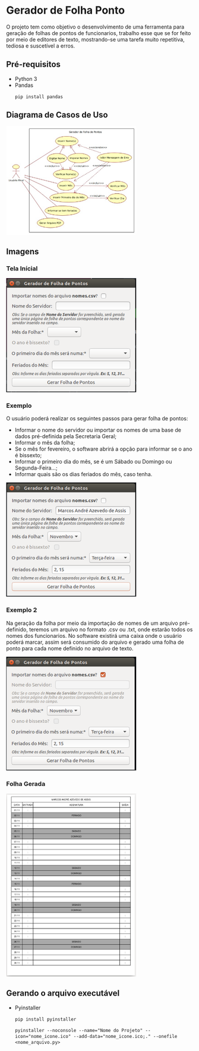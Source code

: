 # Gerador de Folha Ponto
O projeto tem como objetivo o desenvolvimento de uma ferramenta para geração de folhas de pontos de funcionarios, trabalho esse que se for feito por meio de editores de texto, mostrando-se uma tarefa muito repetitiva, tediosa e suscetível a erros.

## Pré-requisitos
* Python 3
* Pandas
    ```
    pip install pandas
    ```
## Diagrama de Casos de Uso
<img src="https://github.com/MarcosAndre5/geradorFolhaPonto/blob/main/imagens/casoDeUso_folhaPontos.jpeg" width="350">

## Imagens
### Tela Inícial
<img src="https://github.com/MarcosAndre5/geradorFolhaPonto/blob/main/imagens/interface.png" width="350">

### Exemplo
O usuário poderá realizar os seguintes passos para gerar folha de pontos:
- Informar o nome do servidor ou importar os nomes de uma base de dados pré-definida pela Secretaria Geral;
- Informar o mês da folha;
- Se o mês for fevereiro, o software abrirá a opção para informar se o ano é bissexto;
- Informar o primeiro dia do mês, se é um Sábado ou Domingo ou Segunda-Feira…;
- Informar quais são os dias feriados do mês, caso tenha.

<img src="https://github.com/MarcosAndre5/geradorFolhaPonto/blob/main/imagens/exemplo.png" width="350">

### Exemplo 2
Na geração da folha por meio da importação de nomes de um arquivo pré-definido, teremos um arquivo no formato .csv ou .txt, onde estarão todos os nomes dos funcionarios. No software existirá uma caixa onde o usuário poderá marcar, assim será consumido do arquivo e gerado uma folha de ponto para cada nome definido no arquivo de texto.

<img src="https://github.com/MarcosAndre5/geradorFolhaPonto/blob/main/imagens/exemplo2.png" width="350">

### Folha Gerada
<img src="https://github.com/MarcosAndre5/geradorFolhaPonto/blob/main/imagens/folhaGerada.png" width="350">

## Gerando o arquivo executável
* Pyinstaller
    ```
    pip install pyinstaller
    ```
    
    ```
    pyinstaller --noconsole --name="Nome do Projeto" --icon="nome_icone.ico" --add-data="nome_icone.ico;." --onefile <nome_arquivo.py>
    ```
